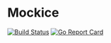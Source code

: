 # Mockice

[![Build Status](https://github.com/michal-hudy/mockice/workflows/build/badge.svg)](https://github.com/michal-hudy/mockice/actions)
[![Go Report Card](https://goreportcard.com/badge/github.com/michal-hudy/mockice/actions)](https://goreportcard.com/report/github.com/michal-hudy/mockice/actions)